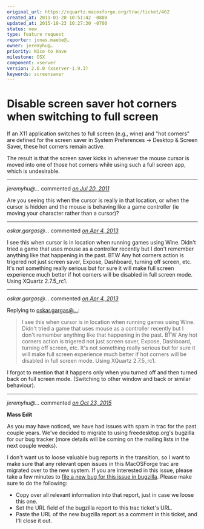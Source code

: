 ```yaml
---
original_url: https://xquartz.macosforge.org/trac/ticket/462
created_at: 2011-01-20 10:51:42 -0800
updated_at: 2015-10-23 10:27:30 -0700
status: new
type: feature request
reporter: jonas.maebe@…
owner: jeremyhu@…
priority: Nice to Have
milestone: OSX
component: xserver
version: 2.6.0 (xserver-1.9.3)
keywords: screensaver
---
```


Disable screen saver hot corners when switching to full screen
==============================================================


If an X11 application switches to full screen (e.g., wine) and "hot corners" are defined for the screen saver in System Preferences -&gt; Desktop & Screen Saver, these hot corners remain active.

The result is that the screen saver kicks in whenever the mouse cursor is moved into one of those hot corners while using such a full screen app, which is undesirable.



---

*jeremyhu@…* commented *[on Jul 20, 2011](https://xquartz.macosforge.org/trac/ticket/462#comment:1 "July 20, 2011 at 7:45 PM PDT")*

Are you seeing this when the cursor is really in that location, or when the cursor is hidden and the mouse is behaving like a game controller (ie moving your character rather than a cursor)?



---

*oskar.gargas@…* commented *[on Apr 4, 2013](https://xquartz.macosforge.org/trac/ticket/462#comment:2 "April 4, 2013 at 3:08 AM PDT")*

I see this when cursor is in location when running games using Wine. Didn't tried a game that uses mouse as a controller recently but I don't remember anything like that happening in the past.
BTW Any hot corners action is trigered not just screen saver, Expose, Dashboard, turning off screen, etc. It's not something really serious but for sure it will make full screen experience much better if hot corners will be disabled in full screen mode.
Using XQuartz 2.7.5\_rc1.



---

*oskar.gargas@…* commented *[on Apr 4, 2013](https://xquartz.macosforge.org/trac/ticket/462#comment:3 "April 4, 2013 at 3:17 AM PDT")*

Replying to [oskar.gargas@…](https://xquartz.macosforge.org/trac/ticket/462#comment:2):

> I see this when cursor is in location when running games using Wine. Didn't tried a game that uses mouse as a controller recently but I don't remember anything like that happening in the past.
> BTW Any hot corners action is trigered not just screen saver, Expose, Dashboard, turning off screen, etc. It's not something really serious but for sure it will make full screen experience much better if hot corners will be disabled in full screen mode.
> Using XQuartz 2.7.5\_rc1.

I forgot to mention that it happens only when you turned off and then turned back on full screen mode. (Switching to other window and back or similar behaviour).



---

*jeremyhu@…* commented *[on Oct 23, 2015](https://xquartz.macosforge.org/trac/ticket/462#comment:409 "October 23, 2015 at 10:27 AM PDT")*

**Mass Edit**

As you may have noticed, we have had issues with spam in trac for the past couple years. We've decided to migrate to using freedesktop.org's bugzilla for our bug tracker (more details will be coming on the mailing lists in the next couple weeks).

I don't want us to loose valuable bug reports in the transition, so I want to make sure that any relevant open issues in this MacOSForge trac are migrated over to the new system. If you are interested in this issue, please take a few minutes to [file a new bug for this issue in bugzilla](https://bugs.freedesktop.org/enter_bug.cgi?product=XQuartz&component=New%20Bugs). Please make sure to do the following:

-   Copy over all relevant information into that report, just in case we loose this one.
-   Set the URL field of the bugzilla report to this trac ticket's URL.
-   Paste the URL of the new bugzilla report as a comment in this ticket, and I'll close it out.



